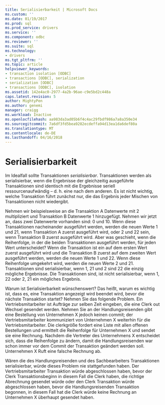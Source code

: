 ```yaml
---
title: Serialisierbarkeit | Microsoft Docs
ms.custom: ''
ms.date: 01/19/2017
ms.prod: sql
ms.prod_service: drivers
ms.service: ''
ms.component: odbc
ms.reviewer: ''
ms.suite: sql
ms.technology:
- drivers
ms.tgt_pltfrm: ''
ms.topic: article
helpviewer_keywords:
- transaction isolation [ODBC]
- transactions [ODBC], serialization
- serialization [ODBC]
- transactions [ODBC], isolation
ms.assetid: 142e4ac0-2977-4a2b-96ae-c9e5bd2c448a
caps.latest.revision: 5
author: MightyPen
ms.author: genemi
manager: craigg
ms.workload: Inactive
ms.openlocfilehash: aa983da3ad05b6f4c4ac29fbdf986a7a8a350e34
ms.sourcegitcommit: 7a6df3fd5bea9282ecdeffa94d13ea1da6def80a
ms.translationtype: MT
ms.contentlocale: de-DE
ms.lasthandoff: 04/16/2018
---
```

# <a name="serializability"></a>Serialisierbarkeit
Im Idealfall sollte Transaktionen *serialisierbar*. Transaktionen werden als serialisierbar, wenn die Ergebnisse der gleichzeitig ausgeführte Transaktionen sind identisch mit die Ergebnisse seriell ressourcenaufwändig – d. h. eine nach dem anderen. Es ist nicht wichtig, welche Transaktion führt zunächst nur, die das Ergebnis jeder Mischen von Transaktionen nicht wiedergibt.  
  
 Nehmen wir beispielsweise an die Transaktion A Datenwerte mit 2 multipliziert und Transaktion B Datenwerte 1 hinzugefügt. Nehmen wir jetzt an, dass zwei Datenwerte vorhanden sind: 0 und 10. Wenn diese Transaktionen nacheinander ausgeführt werden, werden die neuen Werte 1 und 21, wenn Transaktion A zuerst ausgeführt wird, oder 2 und 22 sein, wenn Transaktion B zuerst ausgeführt wird. Aber was geschieht, wenn die Reihenfolge, in der die beiden Transaktionen ausgeführt werden, für jeden Wert unterscheidet? Wenn die Transaktion ist ein auf dem ersten Wert zuerst ausgeführt wird und die Transaktion B zuerst auf dem zweiten Wert ausgeführt werden, werden die neuen Werte 1 und 22. Wenn diese Reihenfolge umgekehrt wird, werden die neuen Werte 2 und 21. Transaktionen sind serialisierbar, wenn 1, 21 und 2 sind 22 die einzig mögliche Ergebnisse. Die Transaktionen sind, ist nicht serialisierbar, wenn 1, 22 oder 2, 21 ein mögliches Ergebnis.  
  
 Warum ist Serialisierbarkeit wünschenswert? Das heißt, warum es wichtig ist, dass es, eine Transaktion angezeigt wird beendet wird, bevor die nächste Transaktion startet? Nehmen Sie das folgende Problem. Ein Vertriebsmitarbeiter ist Aufträge zur selben Zeit eingeben, die eine Clerk out Wechsel gesendet werden. Nehmen Sie an der Handlungsreisenden gibt eine Bestellung von Unternehmen X jedoch keinen commit; der Vertriebsmitarbeiter kommuniziert von Unternehmen X weiterhin für die Vertriebsmitarbeiter. Die clerkgröße fordert eine Liste mit allen offenen Bestellungen und ermittelt die Reihenfolge für Unternehmen X und sendet sie eine Rechnung. Nachdem die Vertreter des Unternehmens X entscheidet sich, dass die Reihenfolge zu ändern, damit die Handlungsreisenden war schon immer vor dem Commit der Transaktion geändert werden soll. Unternehmen X Ruft eine falsche Rechnung ab.  
  
 Wären die des Handlungsreisenden und des Sachbearbeiters Transaktionen serialisierbar, würde dieses Problem nie stattgefunden haben. Der Vertriebsmitarbeiter Transaktion würde abgeschlossen haben, bevor der Clerk Transaktionsbeginn in diesem Fall die Clerk haben, die richtige Abrechnung gesendet würde oder den Clerk Transaktion würde abgeschlossen haben, bevor die Handlungsreisenden Transaktion begonnen, in diesem Fall hat die Clerk würde keine Rechnung an Unternehmen X überhaupt gesendet haben.
